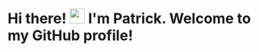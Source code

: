 # Hi there! <img src="https://emojis.slackmojis.com/emojis/images/1584726375/8272/blob-cool.gif?1584726375" width="30"/> I'm Patrick. Welcome to my GitHub profile!

<!--
**Patrick5225/Patrick5225** is a ✨ _special_ ✨ repository because its `README.md` (this file) appears on your GitHub profile.

Here are some ideas to get you started:

- 🔭 I’m currently working on ...
- 🌱 I’m currently learning ...
- 👯 I’m looking to collaborate on ...
- 🤔 I’m looking for help with ...
- 💬 Ask me about ...
- 📫 How to reach me: ...
- 😄 Pronouns: ...
- ⚡ Fun fact: ...
-->
